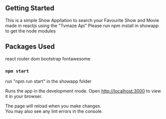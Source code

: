 ## Getting Started
This is a simple Show Appliation to search your Favourite Show and Movie made in reactjs using the "Tvmaze Api"
Please run npm install in showapp to get the node modules 

## Packages Used
react router dom
bootstrap
fontawesome

### `npm start`

run "npm run start" in the showapp folder 

Runs the app in the development mode.
Open [http://localhost:3000](http://localhost:3000) to view it in your browser.

The page will reload when you make changes.\
You may also see any lint errors in the console.
